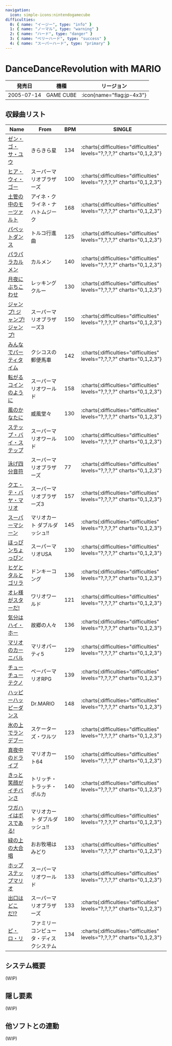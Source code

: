 ```yaml
---
navigation:
  icon: simple-icons:nintendogamecube
difficulties:
  0: { name: "イージー", type: "info" }
  1: { name: "ノーマル", type: "warning" }
  2: { name: "ハード", type: "danger" }
  3: { name: "ベリーハード", type: "success" }
  4: { name: "スーパーハード", type: "primary" }
---
```


# DanceDanceRevolution with MARIO

|発売日|機種|リージョン|
|------|----|---------|
|2005-07-14|GAME CUBE| :icon{name="flag:jp-4x3"}|

## 収録曲リスト

|Name|From|BPM|SINGLE|
|----|------|---|------|
|[ゼン・ゴ・サ・ユウ](/other/mario-jp/up-down-left-right)|きらきら星|134| :charts{:difficulties="difficulties" levels="?,?,?,?" charts="0,1,2,3"}|
|[ヒア・ウィ・ゴー](/other/mario-jp/here-we-go)|スーパーマリオブラザーズ|100| :charts{:difficulties="difficulties" levels="?,?,?,?" charts="0,1,2,3"}|
|[土管の中のモーツァルト](/other/mario-jp/underground-mozart)|アイネ・クライネ・ナハトムジーク|168| :charts{:difficulties="difficulties" levels="?,?,?,?" charts="0,1,2,3"}|
|[パペットダンス](/other/mario-jp/pipe-pop)|トルコ行進曲|125| :charts{:difficulties="difficulties" levels="?,?,?,?" charts="0,1,2,3"}|
|[パラパラカルメン](/other/mario-jp/garden-boogie)|カルメン|140| :charts{:difficulties="difficulties" levels="?,?,?,?" charts="0,1,2,3"}|
|[月夜にぶちこわせ](/other/mario-jp/destruction-dance)|レッキングクルー|130| :charts{:difficulties="difficulties" levels="?,?,?,?" charts="0,1,2,3"}|
|[ジャンプ! ジャンプ! ジャンプ!](/other/mario-jp/jump-jump-jump)|スーパーマリオブラザーズ3|150| :charts{:difficulties="difficulties" levels="?,?,?,?" charts="0,1,2,3"}|
|[みんなでパーティタイム](/other/mario-jp/fishing-frenzy)|クシコスの郵便馬車|142| :charts{:difficulties="difficulties" levels="?,?,?,?" charts="0,1,2,3"}|
|[転がるコインのように](/other/mario-jp/pirate-dance)|スーパーマリオワールド|158| :charts{:difficulties="difficulties" levels="?,?,?,?" charts="0,1,2,3"}|
|[風のかなたに](/other/mario-jp/in-the-whirlpool)|威風堂々|130| :charts{:difficulties="difficulties" levels="?,?,?,?" charts="0,1,2,3"}|
|[ステップ・バイ・ステップ](/other/mario-jp/step-by-step)|スーパーマリオワールド|100| :charts{:difficulties="difficulties" levels="?,?,?,?" charts="0,1,2,3"}|
|[泳げ四分音符](/other/mario-jp/blooper-bop)|スーパーマリオブラザーズ|77| :charts{:difficulties="difficulties" levels="?,?,?,?" charts="0,1,2,3"}|
|[クエ・テ・バヤ・マリオ](/other/mario-jp/hammer-dance)|スーパーマリオブラザーズ3|157| :charts{:difficulties="difficulties" levels="?,?,?,?" charts="0,1,2,3"}|
|[スーパーマシーン](/other/mario-jp/rollercoasting)|マリオカート ダブルダッシュ!!|145| :charts{:difficulties="difficulties" levels="?,?,?,?" charts="0,1,2,3"}|
|[ほっぴンちょっぴン](/other/mario-jp/boo-boogie)|スーパーマリオUSA|130| :charts{:difficulties="difficulties" levels="?,?,?,?" charts="0,1,2,3"}|
|[ヒゲとタルとゴリラ](/other/mario-jp/moustache-barrel-and-gorilla)|ドンキーコング|136| :charts{:difficulties="difficulties" levels="?,?,?,?" charts="0,1,2,3"}|
|[オレ様がスターだ!](/other/mario-jp/starring-wario)|ワリオワールド|121| :charts{:difficulties="difficulties" levels="?,?,?,?" charts="0,1,2,3"}|
|[気分はハイ・ホー](/other/mario-jp/frozen-pipes)|故郷の人々|136| :charts{:difficulties="difficulties" levels="?,?,?,?" charts="0,1,2,3"}|
|[マリオのカーニバル](/other/mario-jp/cabin-fever)|マリオパーティ5|129| :charts{:difficulties="difficulties" levels="?,?,?,?" charts="0,1,2,3"}|
|[チューチューテクノ](/other/mario-jp/ms-mowzs-song)|ペーパーマリオRPG|139| :charts{:difficulties="difficulties" levels="?,?,?,?" charts="0,1,2,3"}|
|[ハッピーハッピーダンス](/other/mario-jp/deep-freeze)|Dr.MARIO|148| :charts{:difficulties="difficulties" levels="?,?,?,?" charts="0,1,2,3"}|
|[氷の上でランデブー](/other/mario-jp/rendezvous-on-ice)|スケーターズ・ワルツ|123| :charts{:difficulties="difficulties" levels="?,?,?,?" charts="0,1,2,3"}|
|[真夜中のドライブ](/other/mario-jp/midnight-drive)|マリオカート64|150| :charts{:difficulties="difficulties" levels="?,?,?,?" charts="0,1,2,3"}|
|[きっと笑顔がイチバンさ](/other/mario-jp/always-smiling)|トリッチ・トラッチ・ポルカ|140| :charts{:difficulties="difficulties" levels="?,?,?,?" charts="0,1,2,3"}|
|[ワガハイはボスである!](/other/mario-jp/bowsers-castle)|マリオカート ダブルダッシュ!!|180| :charts{:difficulties="difficulties" levels="?,?,?,?" charts="0,1,2,3"}|
|[緑の上の大合唱](/other/mario-jp/choir-on-the-green)|おお牧場はみどり|133| :charts{:difficulties="difficulties" levels="?,?,?,?" charts="0,1,2,3"}|
|[ホップステップマリオ](/other/mario-jp/hop-mario)|スーパーマリオワールド|133| :charts{:difficulties="difficulties" levels="?,?,?,?" charts="0,1,2,3"}|
|[出口はどこだ!?](/other/mario-jp/wheres-the-exit)|スーパーマリオブラザーズ|133| :charts{:difficulties="difficulties" levels="?,?,?,?" charts="0,1,2,3"}|
|[ピ・ロ・リ](/other/mario-jp/piroli)|ファミリーコンピュータ・ディスクシステム|134| :charts{:difficulties="difficulties" levels="?,?,?,?" charts="0,1,2,3"}|

## システム概要

(WIP)

## 隠し要素

(WIP)

## 他ソフトとの連動

(WIP)
